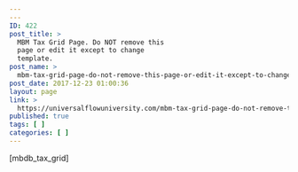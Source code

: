 ```yaml
---
---
ID: 422
post_title: >
  MBM Tax Grid Page. Do NOT remove this
  page or edit it except to change
  template.
post_name: >
  mbm-tax-grid-page-do-not-remove-this-page-or-edit-it-except-to-change-template-3
post_date: 2017-12-23 01:00:36
layout: page
link: >
  https://universalflowuniversity.com/mbm-tax-grid-page-do-not-remove-this-page-or-edit-it-except-to-change-template-3/
published: true
tags: [ ]
categories: [ ]
---
```

[mbdb_tax_grid]